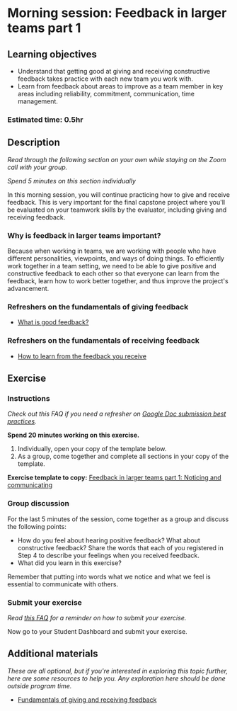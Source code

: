 # Morning session: Feedback in larger teams part 1

## Learning objectives

- Understand that getting good at giving and receiving constructive feedback takes practice with each new team you work with.
- Learn from feedback about areas to improve as a team member in key areas including reliability, commitment, communication, time management.

### **Estimated time**: 0.5hr

## Description

_Read through the following section on your own while staying on the Zoom call with your group._

_Spend 5 minutes on this section individually_

In this morning session, you will continue practicing how to give and receive feedback. This is very important for the final capstone project where you'll be evaluated on your teamwork skills by the evaluator, including giving and receiving feedback.

### Why is feedback in larger teams important?

Because when working in teams, we are working with people who have different personalities, viewpoints, and ways of doing things. To efficiently work together in a team setting, we need to be able to give positive and constructive feedback to each other so that everyone can learn from the feedback, learn how to work better together, and thus improve the project's advancement.

### Refreshers on the fundamentals of giving feedback

- [What is good feedback?](https://github.com/matovu-farid/curriculum-professional-skills/blob/main/soft-skills/what-is-good-feedback.md)

### Refreshers on the fundamentals of receiving feedback

- [How to learn from the feedback you receive](https://github.com/matovu-farid/curriculum-professional-skills/blob/main/soft-skills/how-to-learn-from-the-feedback-you-receive.md)

## Exercise

### Instructions

_Check out this FAQ if you need a refresher on [Google Doc submission best practices](https://microverse.zendesk.com/hc/en-us/articles/360063156813)._

**Spend 20 minutes working on this exercise.**

1. Individually, open your copy of the template below.
2. As a group, come together and complete all sections in your copy of the template.

**Exercise template to copy:** [Feedback in larger teams part 1: Noticing and communicating](https://docs.google.com/document/d/1I7OYxNwPoFBsuGjl0oyhS4JSUiPrgH3wcQSgIxHMlQ4/edit?usp=sharing)

### Group discussion

For the last 5 minutes of the session, come together as a group and discuss the following points:

- How do you feel about hearing positive feedback? What about constructive feedback? Share the words that each of you registered in Step 4 to describe your feelings when you received feedback.
- What did you learn in this exercise?

Remember that putting into words what we notice and what we feel is essential to communicate with others.

### Submit your exercise

_Read [this FAQ](https://microverse.zendesk.com/hc/en-us/articles/360061344234) for a reminder on how to submit your exercise._

Now go to your Student Dashboard and submit your exercise.

## Additional materials

_These are all optional, but if you're interested in exploring this topic further, here are some resources to help you. Any exploration here should be done outside program time._

- [Fundamentals of giving and receiving feedback](https://github.com/matovu-farid/curriculum-professional-skills/blob/main/soft-skills/fundamentals-of-giving-and-receiving-feedback.md)
